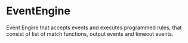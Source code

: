 # EventEngine
Event Engine that accepts events and executes programmed rules, that consist of list of match functions, output events and timeout events.
